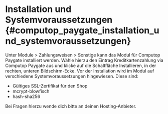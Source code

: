 # Installation und Systemvoraussetzungen {#computop_paygate_installation_und_systemvoraussetzungen}

Unter Module \> Zahlungsweisen \> Sonstige kann das Modul für Computop Paygate installiert werden. Wähle hierzu den Eintrag Kreditkartenzahlung via Computop Paygate aus und klicke auf die Schaltfläche Installieren, in der rechten, unteren Bildschirm-Ecke. Vor der Installation wird im Modul auf verschiedene Systemvoraussetzungen hingewiesen. Diese sind:

-   Gültiges SSL-Zertifikat für den Shop
-   mcrypt-blowfisch
-   hash-sha256

Bei Fragen hierzu wende dich bitte an deinen Hosting-Anbieter.



